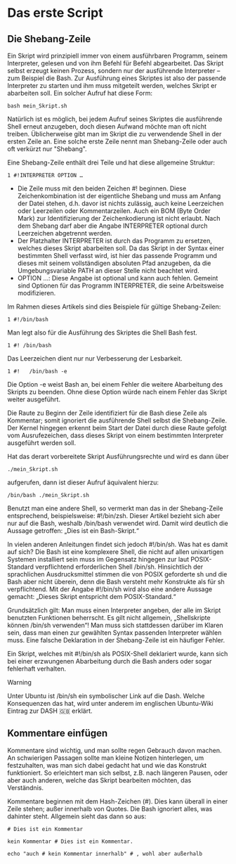 # Das erste Script

## Die Shebang-Zeile

Ein Skript wird prinzipiell immer von einem ausführbaren Programm, seinem Interpreter, gelesen und von ihm Befehl für Befehl abgearbeitet. Das Skript selbst erzeugt 
keinen Prozess, sondern nur der ausführende Interpreter – zum Beispiel die Bash. Zur Ausführung eines Skriptes ist also der passende Interpreter zu 
starten und ihm muss mitgeteilt werden, welches Skript er abarbeiten soll. Ein solcher Aufruf hat diese Form:
```
bash mein_Skript.sh 
```
Natürlich ist es möglich, bei jedem Aufruf seines Skriptes die ausführende Shell erneut anzugeben, doch diesen Aufwand möchte man oft 
nicht treiben. Üblicherweise gibt man im Skript die zu verwendende Shell in der ersten Zeile an. Eine solche erste Zeile nennt man Shebang-Zeile oder 
auch oft verkürzt nur "Shebang".

Eine Shebang-Zeile enthält drei Teile und hat diese allgemeine Struktur:
```
1 #!INTERPRETER OPTION …
```
+ Die Zeile muss mit den beiden Zeichen #! beginnen. Diese Zeichenkombination ist der eigentliche Shebang und muss am Anfang der Datei stehen, d.h. davor ist nichts 
zulässig, auch keine Leerzeichen oder Leerzeilen oder Kommentarzeilen. Auch ein BOM (Byte Order Mark) zur Identifizierung der Zeichenkodierung ist nicht erlaubt. 
Nach dem Shebang darf aber die Angabe INTERPRETER optional durch Leerzeichen abgetrennt werden.
+ Der Platzhalter INTERPRETER ist durch das Programm zu ersetzen, welches dieses Skript abarbeiten soll. Da das Skript in der Syntax einer bestimmten Shell verfasst wird, 
ist hier das passende Programm und dieses mit seinem vollständigen absoluten Pfad anzugeben, da die Umgebungsvariable PATH an dieser Stelle nicht beachtet wird.
+ OPTION …: Diese Angabe ist optional und kann auch fehlen. Gemeint sind Optionen für das Programm INTERPRETER, die seine Arbeitsweise modifizieren.

Im Rahmen dieses Artikels sind dies Beispiele für gültige Shebang-Zeilen:
```
1 #!/bin/bash
```
Man legt also für die Ausführung des Skriptes die Shell Bash fest.
```
1 #! /bin/bash
```
Das Leerzeichen dient nur nur Verbesserung der Lesbarkeit.
```
1 #!   /bin/bash -e
```
Die Option -e weist Bash an, bei einem Fehler die weitere Abarbeitung des Skripts zu beenden. Ohne diese Option würde nach einem Fehler das Skript weiter ausgeführt.

Die Raute zu Beginn der Zeile identifiziert für die Bash diese Zeile als Kommentar; somit ignoriert die ausführende Shell selbst die Shebang-Zeile. Der Kernel hingegen erkennt beim Start der Datei durch diese Raute gefolgt vom Ausrufezeichen, dass dieses Skript von einem bestimmten Interpreter ausgeführt werden soll.

Hat das derart vorbereitete Skript Ausführungsrechte und wird es dann über
```
./mein_Skript.sh 
```
aufgerufen, dann ist dieser Aufruf äquivalent hierzu:
```
/bin/bash ./mein_Skript.sh 
```
Benutzt man eine andere Shell, so vermerkt man das in der Shebang-Zeile entsprechend, beispielsweise: #!/bin/zsh. Dieser Artikel bezieht sich aber nur auf die Bash, 
weshalb /bin/bash verwendet wird. Damit wird deutlich die Aussage getroffen: „Dies ist ein Bash-Skript.“

In vielen anderen Anleitungen findet sich jedoch #!/bin/sh. Was hat es damit auf sich? Die Bash ist eine komplexere Shell, die nicht auf allen unixartigen Systemen 
installiert sein muss im Gegensatz hingegen zur laut POSIX-Standard verpflichtend erforderlichen Shell /bin/sh. Hinsichtlich der sprachlichen Ausdrucksmittel stimmen 
die von POSIX geforderte sh und die Bash aber nicht überein, denn die Bash versteht mehr Konstrukte als für sh verpflichtend. Mit der Angabe #!/bin/sh wird also eine 
andere Aussage gemacht: „Dieses Skript entspricht dem POSIX-Standard.“

Grundsätzlich gilt: Man muss einen Interpreter angeben, der alle im Skript benutzten Funktionen beherrscht. Es gilt nicht allgemein, „Shellskripte können /bin/sh verwenden“! Man muss sich stattdessen darüber im Klaren sein, dass man einen zur gewählten Syntax passenden Interpreter wählen muss. Eine falsche Deklaration in der Shebang-Zeile ist ein häufiger Fehler.

Ein Skript, welches mit #!/bin/sh als POSIX-Shell deklariert wurde, kann sich bei einer erzwungenen Abarbeitung durch die Bash anders oder sogar fehlerhaft verhalten.

> [!WARNING]
> Unter Ubuntu ist /bin/sh ein symbolischer Link auf die Dash. Welche Konsequenzen das hat, wird unter anderem im englischen Ubuntu-Wiki Eintrag zur DASH 🇬🇧 erklärt.

## Kommentare einfügen

Kommentare sind wichtig, und man sollte regen Gebrauch davon machen. An schwierigen Passagen sollte man kleine Notizen hinterlegen, um festzuhalten, was man sich dabei gedacht hat und wie das Konstrukt funktioniert. So erleichtert man sich selbst, z.B. nach längeren Pausen, oder aber auch anderen, welche das Skript bearbeiten möchten, das Verständnis.

Kommentare beginnen mit dem Hash-Zeichen (#). Dies kann überall in einer Zeile stehen; außer innerhalb von Quotes. Die Bash ignoriert alles, was dahinter steht. 
Allgemein sieht das dann so aus:
```
# Dies ist ein Kommentar

kein Kommentar # Dies ist ein Kommentar.

echo "auch # kein Kommentar innerhalb" # , wohl aber außerhalb
```
